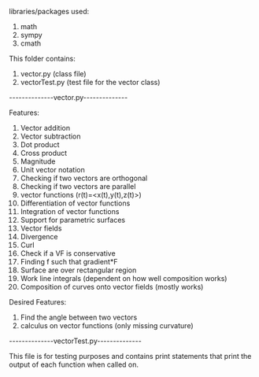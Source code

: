 libraries/packages used:
1. math
2. sympy
3. cmath

This folder contains:
1. vector.py (class file)
2. vectorTest.py (test file for the vector class)

--------------vector.py--------------

Features:
1. Vector addition
2. Vector subtraction
3. Dot product
4. Cross product
5. Magnitude
6. Unit vector notation
7. Checking if two vectors are orthogonal
8. Checking if two vectors are parallel
9. vector functions (r(t)=<x(t),y(t),z(t)>)
10. Differentiation of vector functions
11. Integration of vector functions
12. Support for parametric surfaces
13. Vector fields
14. Divergence
15. Curl
16. Check if a VF is conservative
17. Finding f such that gradient*F
18. Surface are over rectangular region
19. Work line integrals (dependent on how well composition works)
20. Composition of curves onto vector fields (mostly works)


Desired Features:
1. Find the angle between two vectors
2. calculus on vector functions
     (only missing curvature)

--------------vectorTest.py--------------

This file is for testing purposes and contains print
statements that print the output of each function when
called on.
